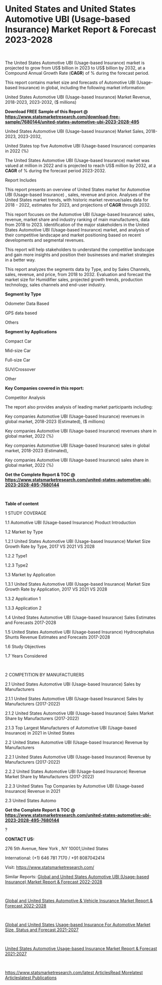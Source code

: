 <h1>United States and United States Automotive UBI (Usage-based Insurance) Market Report & Forecast 2023-2028</h1><br/><p>The United States Automotive UBI (Usage-based Insurance) market is projected to grow from US$ billion in 2023 to US$ billion by 2032, at a Compound Annual Growth Rate (<strong>CAGR</strong>) of % during the forecast period.</p>
 
 
 
 <p>This report contains market size and forecasts of Automotive UBI (Usage-based Insurance) in global, including the following market information:</p>
 
 
 
 <p>United States Automotive UBI (Usage-based Insurance) Market Revenue, 2018-2023, 2023-2032, ($ millions)</p>
 
 
 
 <p><strong>Download FREE Sample of this Report @ <a href="https://www.statsmarketresearch.com/download-free-sample/7680144/united-states-automotive-ubi-2023-2028-495">https://www.statsmarketresearch.com/download-free-sample/7680144/united-states-automotive-ubi-2023-2028-495</a></strong></p>
 
 
 
 <p>United States Automotive UBI (Usage-based Insurance) Market Sales, 2018-2023, 2023-2032,</p>
 
 
 
 <p>United States top five Automotive UBI (Usage-based Insurance) companies in 2022 (%)</p>
 
 
 
 <p>The United States Automotive UBI (Usage-based Insurance) market was valued at million in 2022 and is projected to reach US$ million by 2032, at a <strong>CAGR</strong> of % during the forecast period 2023-2032.</p>
 
 
 
 <p>Report Includes</p>
 
 
 
 <p>This report presents an overview of United States market for Automotive UBI (Usage-based Insurance) , sales, revenue and price. Analyses of the United States market trends, with historic market revenue/sales data for 2018 - 2022, estimates for 2023, and projections of <strong>CAGR</strong> through 2032.</p>
 
 
 
 <p>This report focuses on the Automotive UBI (Usage-based Insurance) sales, revenue, market share and industry ranking of main manufacturers, data from 2018 to 2023. Identification of the major stakeholders in the United States Automotive UBI (Usage-based Insurance) market, and analysis of their competitive landscape and market positioning based on recent developments and segmental revenues.</p>
 
 
 
 <p>This report will help stakeholders to understand the competitive landscape and gain more insights and position their businesses and market strategies in a better way.</p>
 
 
 
 <p>This report analyzes the segments data by Type, and by Sales Channels, sales, revenue, and price, from 2018 to 2032. Evaluation and forecast the market size for Humidifier sales, projected growth trends, production technology, sales channels and end-user industry.</p>
 
 
 
 <p><strong>Segment by Type</strong></p>
 
 
 
 <p>Odometer Data Based</p>
 
 
 
 <p>GPS data based</p>
 
 
 
 <p>Others</p>
 
 
 
 <p><strong>Segment <strong><strong>by Applications</strong></strong></strong></p>
 
 
 
 <p>Compact Car</p>
 
 
 
 <p>Mid-size Car</p>
 
 
 
 <p>Full-size Car</p>
 
 
 
 <p>SUV/Crossover</p>
 
 
 
 <p>Other</p>
 
 
 
 <p><strong>Key Companies covered in this report:</strong></p>
 
 
 
 <p>Competitor Analysis</p>
 
 
 
 <p>The report also provides analysis of leading market participants including:</p>
 
 
 
 <p>Key companies Automotive UBI (Usage-based Insurance) revenues in global market, 2018-2023 (Estimated), ($ millions)</p>
 
 
 
 <p>Key companies Automotive UBI (Usage-based Insurance) revenues share in global market, 2022 (%)</p>
 
 
 
 <p>Key companies Automotive UBI (Usage-based Insurance) sales in global market, 2018-2023 (Estimated),</p>
 
 
 
 <p>Key companies Automotive UBI (Usage-based Insurance) sales share in global market, 2022 (%)</p>
 
 
 
 <div><b>Get the Complete Report & TOC @ <a href="https://www.statsmarketresearch.com/united-states-automotive-ubi-2023-2028-495-7680144">https://www.statsmarketresearch.com/united-states-automotive-ubi-2023-2028-495-7680144</a></b></div>
 
 
 
 <p><br />
 
 <b>Table of content</b></p>
 
 
 
 <p>1 STUDY COVERAGE<br />
 
 1.1 Automotive UBI (Usage-based Insurance) Product Introduction<br />
 
 1.2 Market by Type<br />
 
 1.2.1 United States Automotive UBI (Usage-based Insurance) Market Size Growth Rate by Type, 2017 VS 2021 VS 2028<br />
 
 1.2.2 Type1<br />
 
 1.2.3 Type2<br />
 
 1.3 Market by Application<br />
 
 1.3.1 United States Automotive UBI (Usage-based Insurance) Market Size Growth Rate by Application, 2017 VS 2021 VS 2028<br />
 
 1.3.2 Application 1<br />
 
 1.3.3 Application 2<br />
 
 1.4 United States Automotive UBI (Usage-based Insurance) Sales Estimates and Forecasts 2017-2028<br />
 
 1.5 United States Automotive UBI (Usage-based Insurance) Hydrocephalus Shunts Revenue Estimates and Forecasts 2017-2028<br />
 
 1.6 Study Objectives<br />
 
 1.7 Years Considered<br />
 
 <br />
 
 2 COMPETITION BY MANUFACTURERS<br />
 
 2.1 United States Automotive UBI (Usage-based Insurance) Sales by Manufacturers<br />
 
 2.1.1 United States Automotive UBI (Usage-based Insurance) Sales by Manufacturers (2017-2022)<br />
 
 2.1.2 United States Automotive UBI (Usage-based Insurance) Sales Market Share by Manufacturers (2017-2022)<br />
 
 2.1.3 Top Largest Manufacturers of Automotive UBI (Usage-based Insurance) in 2021 in United States<br />
 
 2.2 United States Automotive UBI (Usage-based Insurance) Revenue by Manufacturers<br />
 
 2.2.1 United States Automotive UBI (Usage-based Insurance) Revenue by Manufacturers (2017-2022)<br />
 
 2.2.2 United States Automotive UBI (Usage-based Insurance) Revenue Market Share by Manufacturers (2017-2022)<br />
 
 2.2.3 United States Top Companies by Automotive UBI (Usage-based Insurance) Revenue in 2021<br />
 
 2.3 United States Automo</p>
 
 
 
 <div><b>Get the Complete Report & TOC @ <a href="https://www.statsmarketresearch.com/united-states-automotive-ubi-2023-2028-495-7680144">https://www.statsmarketresearch.com/united-states-automotive-ubi-2023-2028-495-7680144</a></b></div>
 
 
 
 <p>? </p>
 
 
 
 <p><b>CONTACT US:</b><br />
 
 276 5th Avenue, New York , NY 10001,United States<br />
 
 International: (+1) 646 781 7170 / +91 8087042414<br />
 
 Visit: <a href="https://www.statsmarketresearch.com/">https://www.statsmarketresearch.com/</a><br />
 
 Similar Reports: <a href="https://www.statsmarketresearch.com/united-states-automotive-ubi-2023-2028-495-7680144">Global and United States Automotive UBI (Usage-based Insurance) Market Report & Forecast 2022-2028</a><br />
 
 <br />
 
 <a href="https://www.statsmarketresearch.com/united-states-automotive-ubi-2023-2028-495-7680144">Global and United States Automotive & Vehicle Insurance Market Report & Forecast 2022-2028</a><br />
 
 <br />
 
 <a href="https://www.statsmarketresearch.com/united-states-automotive-ubi-2023-2028-495-7680144">Global and United States Usage-based Insurance For Automotive Market Size, Status and Forecast 2021-2027</a><br />
 
 <br />
 
 <a href="https://www.statsmarketresearch.com/united-states-automotive-ubi-2023-2028-495-7680144">United States Automotive Usage-based Insurance Market Report & Forecast 2021-2027</a><br />
 
 <br />
 
 <a href="https://gyeongbokgung.com">https://www.statsmarketresearch.com/</a><a href="https://hallyeomaritime.com">latest Articles</a><a href="https://jingwansa.com">Read More</a><a href="https://nguoiviet.jp/">latest Articles</a><a href="https://www.intelmarketresearch.com/">latest Publications</a></p>